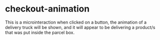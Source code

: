 # checkout-animation
This is a microinteraction when clicked on a button, the animation of a delivery truck will be shown, and it will appear to be delivering a product/s that was put inside the parcel box.
